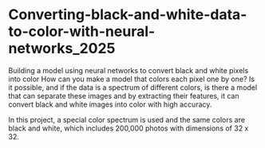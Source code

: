 # Converting-black-and-white-data-to-color-with-neural-networks_2025
Building a model using neural networks to convert black and white pixels into color
How can you make a model that colors each pixel one by one? Is it possible, and if the data is a spectrum of different colors, is there a model that can separate these images and by extracting their features, it can convert black and white images into color with high accuracy. 

In this project, a special color spectrum is used and the same colors are black and white, which includes 200,000 photos with dimensions of 32 x 32.
